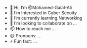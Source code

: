 - 👋 Hi, I’m @Mohamed-Galal-Ali
- 👀 I’m interested in Cyber Secuity
- 🌱 I’m currently learning Networking
- 💞️ I’m looking to collaborate on ...
- 📫 How to reach me ...
- 😄 Pronouns: ...
- ⚡ Fun fact: ...

<!---
Mohamed-Galal-Ali/Mohamed-Galal-Ali is a ✨ special ✨ repository because its `README.md` (this file) appears on your GitHub profile.
You can click the Preview link to take a look at your changes.
--->
